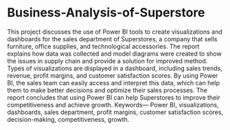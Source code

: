 # Business-Analysis-of-Superstore

This project discusses the use of Power BI tools to create visualizations and
dashboards for the sales department of Superstores, a company that sells furniture, office
supplies, and technological accessories. The report explains how data was collected and
model diagrams were created to show the issues in supply chain and provide a solution for
improved method. Types of visualizations are displayed in a dashboard, including sales
trends, revenue, profit margins, and customer satisfaction scores. By using Power BI, the
sales team can easily access and interpret this data, which can help them to make better
decisions and optimize their sales processes. The report concludes that using Power BI can
help Superstores to improve their competitiveness and achieve growth.
Keywords— Power BI, visualizations, dashboards, sales department, profit margins,
customer satisfaction scores, decision-making, competitiveness, growth.
